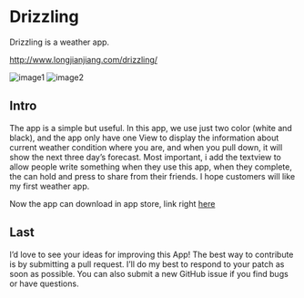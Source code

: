 # Drizzling

Drizzling is a weather app.

http://www.longjianjiang.com/drizzling/


![image1](http://a3.mzstatic.com/us/r30/Purple122/v4/76/d7/db/76d7db56-efa7-c97f-bd29-8d6538e9e590/screen696x696.jpeg)
![image2](http://a2.mzstatic.com/us/r30/Purple122/v4/60/12/ba/6012bacf-6f87-6734-6f5d-3ddeb89d797a/screen696x696.jpeg)

## Intro

The app is a simple but useful. In this app, we use just two color (white and black), and the app only have one View to display the information about current weather condition where you are, and when you pull down, it will show the next three day’s forecast. Most important, i add the textview to allow people write something when they use this app, when they complete, the can hold and press to share from their friends. I hope customers will like my first weather app.

Now the app can download in app store, link right [here](https://itunes.apple.com/cn/app/drizzling/id1203140929?l=en&mt=8)


## Last
I’d love to see your ideas for improving this App! The best way to contribute is by submitting a pull request. I’ll do my best to respond to your patch as soon as possible. You can also submit a new GitHub issue if you find bugs or have questions. 
